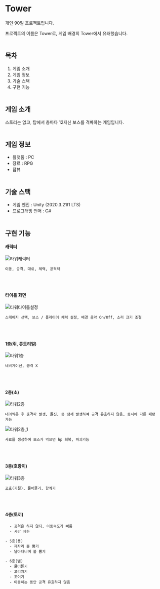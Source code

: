 # Tower
  개인 90일 프로젝트입니다.
  
  프로젝트의 이름은 Tower로, 게임 배경의 Tower에서 유래했습니다.
<br/><br/>

## 목차
  1. 게임 소개
  2. 게임 정보
  2. 기술 스택
  3. 구현 기능
  <br/><br/>
  
## 게임 소개
  스토리는 없고, 탑에서 층마다 12지신 보스를 격파하는 게임입니다.
<br/><br/>
  
## 게임 정보
  - 플랫폼 : PC
  - 장르 : RPG
  - 탑뷰
<br/><br/>

## 기술 스택
  - 게임 엔진 : Unity (2020.3.21f1 LTS)
  - 프로그래밍 언어 : C#
<br/><br/>

## 구현 기능

#### 캐릭터
![타워캐릭터](https://user-images.githubusercontent.com/40791869/216668203-81ff285b-e225-495c-b697-56c00e1d54ca.gif)
    
    이동, 공격, 대쉬, 체력, 공격력
<br/><br/>
    
#### 타이틀 화면
![타워타이틀설정](https://user-images.githubusercontent.com/40791869/216666772-93cdca82-d651-4b96-84b8-4702a65d44c5.gif)

    스테이지 선택, 보스 / 플레이어 체력 설정, 배경 음악 On/Off, 소리 크기 조절
<br/><br/>
    
#### 1층(쥐, 튜토리얼)
![타워1층](https://user-images.githubusercontent.com/40791869/216669684-377ccca9-26d6-4fc4-bae1-836030b92ea0.gif)

    네비게이션, 공격 X
<br/><br/>
      
#### 2층(소)
![타워2층](https://user-images.githubusercontent.com/40791869/216676478-a8bdd45b-9ca1-4a41-91d4-3e5d2122434c.gif)

    내려찍은 후 충격파 발생, 돌진, 똥 냄새 발생하여 공격 유효하지 않음, 동시에 다른 패턴 가능

![타워2층_1](https://user-images.githubusercontent.com/40791869/216676674-e36c98e9-6c23-49b8-9380-1e109861747d.gif)

    사료를 생성하여 보스가 먹으면 hp 회복, 파괴가능
<br/><br/>
      
#### 3층(호랑이)
![타워3층](https://user-images.githubusercontent.com/40791869/216750025-3bbf8d42-e811-4037-a445-5e6d5c2e148c.gif)

    포효(기절), 물어뜯기, 할퀴기
<br/><br/>
    
#### 4층(토끼)
      - 공격은 하지 않되, 이동속도가 빠름
      - 시간 제한
    
    - 5층(용)
      - 제자리 불 뿜기
      - 날아다니며 불 뿜기
      
    - 6층(뱀)
      - 물어뜯기
      - 꼬리치기
      - 조이기
      - 이동하는 동안 공격 유효하지 않음
